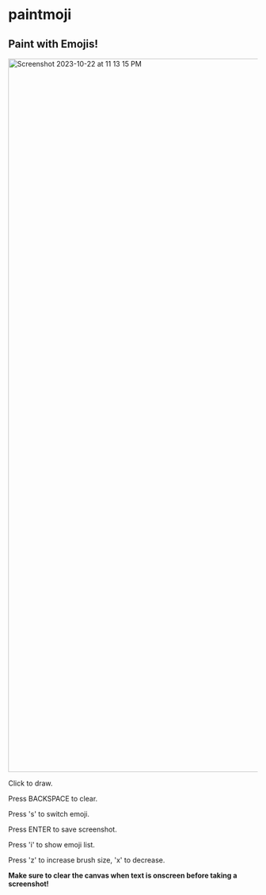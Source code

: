 # paintmoji

## Paint with Emojis!

<img width="1440" alt="Screenshot 2023-10-22 at 11 13 15 PM" src="https://github.com/usselman/paintmoji/assets/19578049/67ec5290-a342-4ba4-ac2c-ee9d32fdebc0">

Click to draw.

Press BACKSPACE to clear.

Press 's' to switch emoji.

Press ENTER to save screenshot.

Press 'i' to show emoji list.

Press 'z' to increase brush size, 'x' to decrease.

**Make sure to clear the canvas when text is onscreen before taking a screenshot!**
